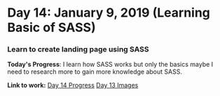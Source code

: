 # Day 14: January 9, 2019 (Learning Basic of SASS)
### Learn to create landing page using SASS

**Today's Progress**: I learn how SASS works but only the basics maybe I need to research more to gain more knowledge about SASS.

**Link to work:**
[Day 14 Progress](https://github.com/jamesmonsarvas/1-100DaysOfCode/blob/master/days/13/source/sass)
[Day 13 Images](https://github.com/jamesmonsarvas/1-100DaysOfCode/blob/master/days/13/source/images)